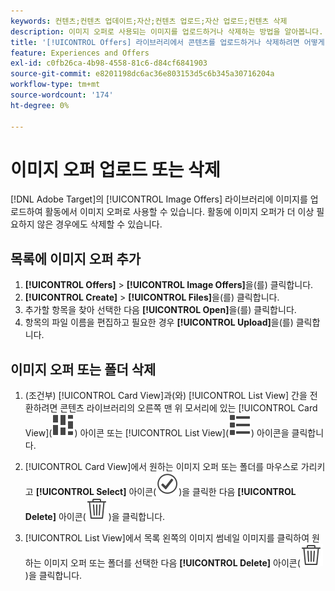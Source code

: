 ```yaml
---
keywords: 컨텐츠;컨텐츠 업데이트;자산;컨텐츠 업로드;자산 업로드;컨텐츠 삭제
description: 이미지 오퍼로 사용되는 이미지를 업로드하거나 삭제하는 방법을 알아봅니다.
title: '[!UICONTROL Offers] 라이브러리에서 콘텐츠를 업로드하거나 삭제하려면 어떻게 해야 합니까?'
feature: Experiences and Offers
exl-id: c0fb26ca-4b98-4558-81c6-d84cf6841903
source-git-commit: e8201198dc6ac36e803153d5c6b345a30716204a
workflow-type: tm+mt
source-wordcount: '174'
ht-degree: 0%

---
```


# 이미지 오퍼 업로드 또는 삭제

[!DNL Adobe Target]의 [!UICONTROL Image Offers] 라이브러리에 이미지를 업로드하여 활동에서 이미지 오퍼로 사용할 수 있습니다. 활동에 이미지 오퍼가 더 이상 필요하지 않은 경우에도 삭제할 수 있습니다.

## 목록에 이미지 오퍼 추가

1. **[!UICONTROL Offers]** > **[!UICONTROL Image Offers]**&#x200B;을(를) 클릭합니다.
1. **[!UICONTROL Create]** > **[!UICONTROL Files]**&#x200B;을(를) 클릭합니다.
1. 추가할 항목을 찾아 선택한 다음 **[!UICONTROL Open]**&#x200B;을(를) 클릭합니다.
1. 항목의 파일 이름을 편집하고 필요한 경우 **[!UICONTROL Upload]**&#x200B;을(를) 클릭합니다.

## 이미지 오퍼 또는 폴더 삭제

1. (조건부) [!UICONTROL Card View]과(와) [!UICONTROL List View] 간을 전환하려면 콘텐츠 라이브러리의 오른쪽 맨 위 모서리에 있는 [!UICONTROL Card View](![카드 보기 아이콘](/help/main/assets/icons/ViewCard.svg)) 아이콘 또는 [!UICONTROL List View](![목록 보기 아이콘](/help/main/assets/icons/ViewList.svg)) 아이콘을 클릭합니다.

1. [!UICONTROL Card View]에서 원하는 이미지 오퍼 또는 폴더를 마우스로 가리키고 **[!UICONTROL Select]** 아이콘(![선택 아이콘](/help/main/assets/icons/CheckmarkCircleOutline.svg))을 클릭한 다음 **[!UICONTROL Delete]** 아이콘(![삭제 아이콘](/help/main/assets/icons/DeleteOutline.svg))을 클릭합니다.

1. [!UICONTROL List View]에서 목록 왼쪽의 이미지 썸네일 이미지를 클릭하여 원하는 이미지 오퍼 또는 폴더를 선택한 다음 **[!UICONTROL Delete]** 아이콘(![삭제 아이콘](/help/main/assets/icons/DeleteOutline.svg))을 클릭합니다.
